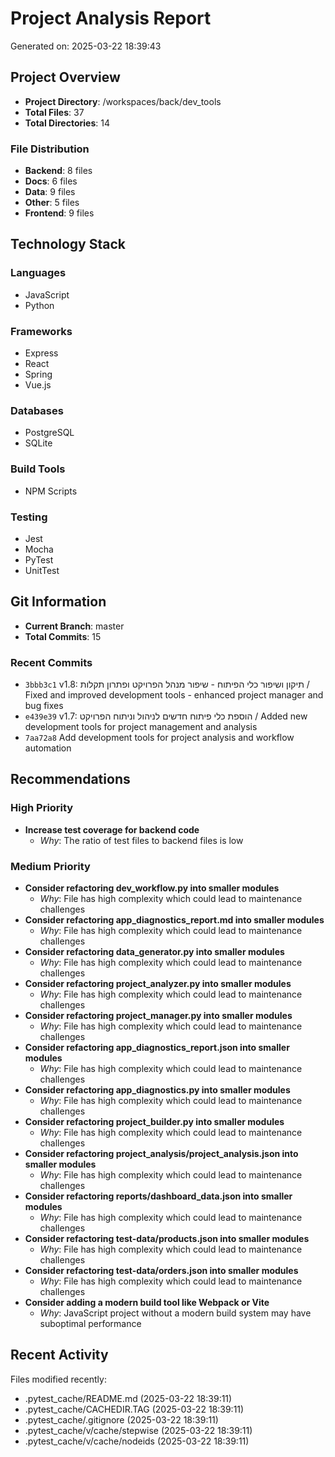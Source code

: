 # Project Analysis Report
Generated on: 2025-03-22 18:39:43

## Project Overview
- **Project Directory**: /workspaces/back/dev_tools
- **Total Files**: 37
- **Total Directories**: 14

### File Distribution
- **Backend**: 8 files
- **Docs**: 6 files
- **Data**: 9 files
- **Other**: 5 files
- **Frontend**: 9 files

## Technology Stack

### Languages
- JavaScript
- Python

### Frameworks
- Express
- React
- Spring
- Vue.js

### Databases
- PostgreSQL
- SQLite

### Build Tools
- NPM Scripts

### Testing
- Jest
- Mocha
- PyTest
- UnitTest

## Git Information
- **Current Branch**: master
- **Total Commits**: 15

### Recent Commits
- `3bbb3c1` v1.8: תיקון ושיפור כלי הפיתוח - שיפור מנהל הפרויקט ופתרון תקלות / Fixed and improved development tools - enhanced project manager and bug fixes
- `e439e39` v1.7: הוספת כלי פיתוח חדשים לניהול וניתוח הפרויקט / Added new development tools for project management and analysis
- `7aa72a8` Add development tools for project analysis and workflow automation

## Recommendations

### High Priority
- **Increase test coverage for backend code**
  - *Why*: The ratio of test files to backend files is low

### Medium Priority
- **Consider refactoring dev_workflow.py into smaller modules**
  - *Why*: File has high complexity which could lead to maintenance challenges
- **Consider refactoring app_diagnostics_report.md into smaller modules**
  - *Why*: File has high complexity which could lead to maintenance challenges
- **Consider refactoring data_generator.py into smaller modules**
  - *Why*: File has high complexity which could lead to maintenance challenges
- **Consider refactoring project_analyzer.py into smaller modules**
  - *Why*: File has high complexity which could lead to maintenance challenges
- **Consider refactoring project_manager.py into smaller modules**
  - *Why*: File has high complexity which could lead to maintenance challenges
- **Consider refactoring app_diagnostics_report.json into smaller modules**
  - *Why*: File has high complexity which could lead to maintenance challenges
- **Consider refactoring app_diagnostics.py into smaller modules**
  - *Why*: File has high complexity which could lead to maintenance challenges
- **Consider refactoring project_builder.py into smaller modules**
  - *Why*: File has high complexity which could lead to maintenance challenges
- **Consider refactoring project_analysis/project_analysis.json into smaller modules**
  - *Why*: File has high complexity which could lead to maintenance challenges
- **Consider refactoring reports/dashboard_data.json into smaller modules**
  - *Why*: File has high complexity which could lead to maintenance challenges
- **Consider refactoring test-data/products.json into smaller modules**
  - *Why*: File has high complexity which could lead to maintenance challenges
- **Consider refactoring test-data/orders.json into smaller modules**
  - *Why*: File has high complexity which could lead to maintenance challenges
- **Consider adding a modern build tool like Webpack or Vite**
  - *Why*: JavaScript project without a modern build system may have suboptimal performance

## Recent Activity
Files modified recently:
- .pytest_cache/README.md (2025-03-22 18:39:11)
- .pytest_cache/CACHEDIR.TAG (2025-03-22 18:39:11)
- .pytest_cache/.gitignore (2025-03-22 18:39:11)
- .pytest_cache/v/cache/stepwise (2025-03-22 18:39:11)
- .pytest_cache/v/cache/nodeids (2025-03-22 18:39:11)